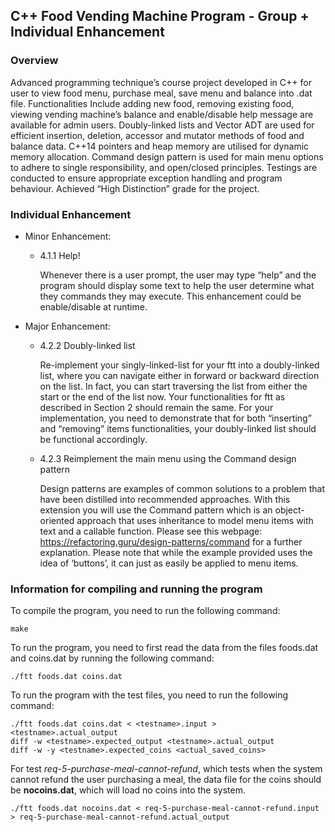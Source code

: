 ## C++ Food Vending Machine Program - Group + Individual Enhancement

### Overview

Advanced programming technique’s course project developed in C++ for user to view food menu, purchase meal, save menu and balance into .dat file. Functionalities Include adding new food, removing existing food, viewing vending machine’s balance and enable/disable help message are available for admin users. Doubly-linked lists and Vector ADT are used for efficient insertion, deletion, accessor and mutator methods of food and balance data. C++14 pointers and heap memory are utilised for dynamic memory allocation. Command design pattern is used for main menu options to adhere to single responsibility, and open/closed principles. Testings are conducted to ensure appropriate exception handling and program behaviour. Achieved “High Distinction” grade for the project.

### Individual Enhancement
- Minor Enhancement:
  - 4.1.1 Help!
 
    Whenever there is a user prompt, the user may type “help” and the program should display some text to help
    the user determine what they commands they may execute. This enhancement could be enable/disable at runtime.
- Major Enhancement:
  - 4.2.2 Doubly-linked list
 
    Re-implement your singly-linked-list for your ftt into a doubly-linked list, where you can navigate either in
    forward or backward direction on the list. In fact, you can start traversing the list from either the start or the
    end of the list now. Your functionalities for ftt as described in Section 2 should remain the same. For your
    implementation, you need to demonstrate that for both “inserting” and “removing” items functionalities, your
    doubly-linked list should be functional accordingly.

  - 4.2.3 Reimplement the main menu using the Command design pattern
 
    Design patterns are examples of common solutions to a problem that have been distilled into recommended
    approaches. With this extension you will use the Command pattern which is an object-oriented approach that
    uses inheritance to model menu items with text and a callable function. Please see this webpage:
    https://refactoring.guru/design-patterns/command
    for a further explanation. Please note that while the example provided uses the idea of ‘buttons’, it can just as
    easily be applied to menu items.

### Information for compiling and running the program

To compile the program, you need to run the following command:

```make```

To run the program, you need to first read the data from the files foods.dat and coins.dat by running the following command:

```./ftt foods.dat coins.dat```

To run the program with the test files, you need to run the following command:

```
./ftt foods.dat coins.dat < <testname>.input > <testname>.actual_output
diff -w <testname>.expected_output <testname>.actual_output
diff -w -y <testname>.expected_coins <actual_saved_coins>
```

For test *req-5-purchase-meal-cannot-refund*, which tests when the system cannot refund the user purchasing a meal, the data file for the coins should be **nocoins.dat**, which will load no coins into the system.
```
./ftt foods.dat nocoins.dat < req-5-purchase-meal-cannot-refund.input > req-5-purchase-meal-cannot-refund.actual_output
```
